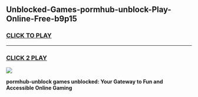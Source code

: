 
## Unblocked-Games-pormhub-unblock-Play-Online-Free-b9p15
<h3>
<a href="https://premium76.site?title=pormhub-unblock&ref=26A">CLICK TO PLAY</a></h3>
<hr>

<h3>
<a href="https://premium76.site?title=pormhub-unblock&ref=26A">CLICK 2 PLAY</a>
  
</h3>

<a href="https://premium76.site?title=pormhub-unblock&ref=26A"><img src="https://clearcache.store/games.png"></a>


**pormhub-unblock games unblocked: Your Gateway to Fun and Accessible Online Gaming**
